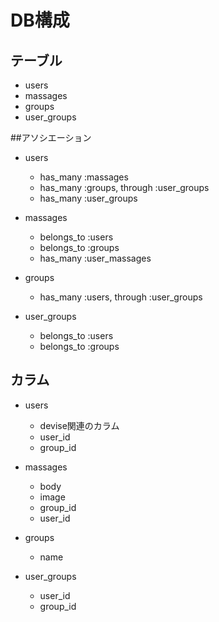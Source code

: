 # DB構成

## テーブル
- users
- massages
- groups
- user_groups

##アソシエーション
- users
    - has_many :massages
    - has_many :groups, through :user_groups
    - has_many :user_groups

- massages
    - belongs_to :users
    - belongs_to :groups
    - has_many   :user_massages

- groups
    - has_many :users, through :user_groups

- user_groups
    - belongs_to :users
    - belongs_to :groups

## カラム
- users
    - devise関連のカラム
    - user_id
    - group_id

- massages
    - body
    - image
    - group_id
    - user_id

- groups
    - name

- user_groups
    - user_id
    - group_id




